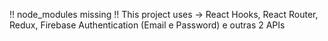 
!! node_modules missing !!
This project uses -> React Hooks, React Router, Redux, Firebase Authentication (Email e Password) e outras 2 APIs
